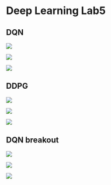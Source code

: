# Deep Learning Lab5

## DQN

![](/Users/shiheng/Documents/Github/Deep_Learning/Lab5/dqn.png)

![](/Users/shiheng/Documents/Github/Deep_Learning/Lab5/dqn-episode-reward.png)

![](/Users/shiheng/Documents/Github/Deep_Learning/Lab5/dqn-ewma-reward.png)

## DDPG

![](/Users/shiheng/Documents/Github/Deep_Learning/Lab5/ddpg.png)

![](/Users/shiheng/Documents/Github/Deep_Learning/Lab5/ddpg-episode-reward.png)

![](/Users/shiheng/Documents/Github/Deep_Learning/Lab5/ddpg-ewma-reward.png)

## DQN breakout

![](/Users/shiheng/Documents/Github/Deep_Learning/Lab5/dqn-breakout.png)

![](/Users/shiheng/Documents/Github/Deep_Learning/Lab5/dqn-breakout-episode.png)

![](/Users/shiheng/Documents/Github/Deep_Learning/Lab5/dqn-ewma-reward.png)
